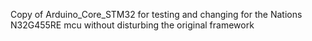 Copy of Arduino_Core_STM32 for testing and changing for the Nations N32G455RE mcu without disturbing the original framework
